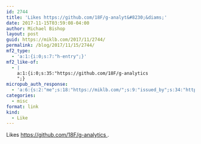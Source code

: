 ```yaml
---
id: 2744
title: 'Likes https://github.com/18F/g-analyt&#8230;&diams;'
date: 2017-11-15T03:59:08-04:00
author: Michael Bishop
layout: post
guid: https://miklb.com/2017/11/2744/
permalink: /blog/2017/11/15/2744/
mf2_type:
  - 'a:1:{i:0;s:7:"h-entry";}'
mf2_like-of:
  - |
    a:1:{i:0;s:35:"https://github.com/18F/g-analytics
    ";}
micropub_auth_response:
  - 'a:6:{s:2:"me";s:18:"https://miklb.com/";s:9:"issued_by";s:34:"https://tokens.indieauth.com/token";s:9:"client_id";s:27:"http://cweiske.de/shpub.htm";s:9:"issued_at";s:10:"1493939659";s:5:"scope";s:6:"create";s:5:"nonce";s:9:"430847497";}'
categories:
  - misc
format: link
kind:
  - Like
---
```

<p>Likes <a class="u-like-of" href="https://github.com/18F/g-analytics
">https://github.com/18F/g-analytics
</a>.</p>